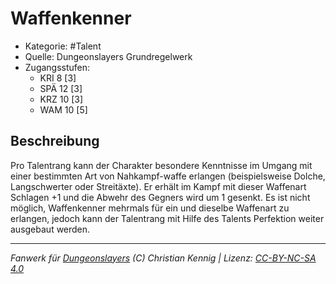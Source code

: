 <!---
Dies ist ein Fanwerk für DUNGEONSLAYERS (C) von Christian Kennig

Quellen:      [Dungeonslayers Grundregelwerk](https://www.f-space.de/ds4/downloads.html)
              [Talentbeschreibungen](https://www.f-space.de/ds4/tools-talentcards.html)
License:      [CC-BY-NC-SA 4.0](https://creativecommons.org/licenses/by-nc-sa/4.0/deed.de)
Richtlinien:  [Fanwerkrichtlinien](https://www.dungeonslayers.net/fanwerk-richtlinien/)
Autor:        Zauberlehrling
-->

  
# Waffenkenner  
- Kategorie: #Talent  
- Quelle: Dungeonslayers Grundregelwerk  
- Zugangsstufen:  
  - KRI 8 [3]  
  - SPÄ 12 [3]  
  - KRZ 10 [3]  
  - WAM 10 [5]  

## Beschreibung  
Pro Talentrang kann der Charakter besondere Kenntnisse im Umgang mit einer bestimmten Art von Nahkampf-waffe erlangen (beispielsweise Dolche, Langschwerter oder Streitäxte). Er erhält im Kampf mit dieser Waffenart Schlagen +1 und die Abwehr des Gegners wird um 1 gesenkt. Es ist nicht möglich, Waffenkenner mehrmals für ein und dieselbe Waffenart zu erlangen, jedoch kann der Talentrang mit Hilfe des Talents Perfektion weiter ausgebaut werden.


___  
*Fanwerk für [Dungeonslayers](https://www.dungeonslayers.net/) (C) Christian Kennig | Lizenz: [CC-BY-NC-SA 4.0](https://creativecommons.org/licenses/by-nc-sa/4.0/deed.de)*  